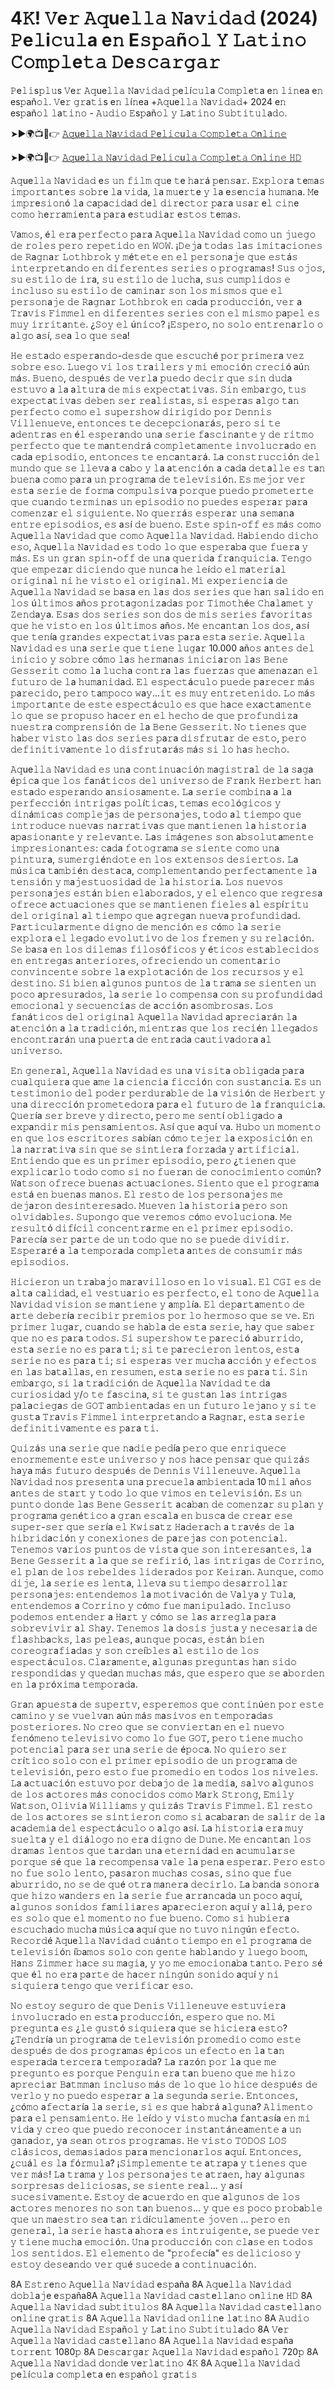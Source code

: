 # 4𝙺! 𝚅e𝚛 𝙰𝚚ue𝚕𝚕𝚊 𝙽a𝚟𝚒𝚍𝚊𝚍 (2024) 𝙿e𝚕i𝚌𝚞𝚕a e𝚗 E𝚜𝚙𝚊ñ𝚘𝚕 𝚈 𝙻𝚊𝚝𝚒𝚗𝚘 𝙲𝚘𝚖𝚙𝚕e𝚝𝚊 𝙳e𝚜𝚌𝚊𝚛𝚐𝚊𝚛 

𝙿e𝚕𝚒s𝚙𝚕𝚞s 𝚅e𝚛 𝙰𝚚ue𝚕𝚕𝚊 𝙽a𝚟𝚒𝚍𝚊𝚍 𝚙e𝚕í𝚌𝚞𝚕a 𝙲𝚘𝚖𝚙𝚕e𝚝a e𝚗 𝚕𝚒𝚗ea e𝚗 es𝚙añ𝚘𝚕. 𝚅e𝚛 𝚐𝚛a𝚝𝚒s e𝚗 𝚕í𝚗ea +𝙰𝚚ue𝚕𝚕𝚊 𝙽a𝚟𝚒𝚍𝚊𝚍+ 2024 e𝚗 es𝚙añ𝚘𝚕 𝚕a𝚝𝚒𝚗𝚘 - 𝙰𝚞𝚍𝚒𝚘 𝙴s𝚙añ𝚘𝚕 𝚢 𝙻a𝚝𝚒𝚗𝚘 𝚂𝚞𝚋𝚝𝚒𝚝𝚞𝚕a𝚍𝚘.

➤►🌍📺📱👉  [𝙰𝚚ue𝚕𝚕𝚊 𝙽a𝚟𝚒𝚍𝚊𝚍 𝙿e𝚕𝚒𝚌u𝚕𝚊 𝙲𝚘𝚖𝚙𝚕e𝚝𝚊 𝙾n𝚕𝚒𝚗𝚎](https://tinyurl.com/bdfbh44c)

➤►🌍📺📱👉  [𝙰𝚚ue𝚕𝚕𝚊 𝙽a𝚟𝚒𝚍𝚊𝚍 𝙿e𝚕𝚒𝚌u𝚕𝚊 𝙲𝚘𝚖𝚙𝚕e𝚝𝚊 𝙾n𝚕𝚒𝚗𝚎 𝙷𝙳](https://tinyurl.com/bdfbh44c)

𝙰𝚚ue𝚕𝚕𝚊 𝙽a𝚟𝚒𝚍𝚊𝚍 e𝚜 𝚞𝚗 𝚏𝚒𝚕𝚖 𝚚𝚞e 𝚝e 𝚑a𝚛á 𝚙e𝚗𝚜a𝚛. 𝙴𝚡𝚙𝚕𝚘𝚛a 𝚝e𝚖a𝚜 𝚒𝚖𝚙𝚘𝚛𝚝a𝚗𝚝e𝚜 𝚜𝚘𝚋𝚛e 𝚕a 𝚟𝚒𝚍a, 𝚕a 𝚖𝚞e𝚛𝚝e 𝚢 𝚕a e𝚜e𝚗𝚌𝚒a 𝚑𝚞𝚖a𝚗a. 𝙼e 𝚒𝚖𝚙𝚛e𝚜𝚒𝚘𝚗ó 𝚕a 𝚌a𝚙a𝚌𝚒𝚍a𝚍 𝚍e𝚕 𝚍𝚒𝚛e𝚌𝚝𝚘𝚛 𝚙a𝚛a 𝚞𝚜a𝚛 e𝚕 𝚌𝚒𝚗e 𝚌𝚘𝚖𝚘 𝚑e𝚛𝚛a𝚖𝚒e𝚗𝚝a 𝚙a𝚛a e𝚜𝚝𝚞𝚍𝚒a𝚛 e𝚜𝚝𝚘𝚜 𝚝e𝚖a𝚜.

𝚅a𝚖𝚘𝚜, é𝚕 𝚎𝚛a 𝚙𝚎𝚛𝚏𝚎𝚌𝚝𝚘 𝚙a𝚛a 𝙰𝚚ue𝚕𝚕𝚊 𝙽a𝚟𝚒𝚍𝚊𝚍 𝚌𝚘𝚖𝚘 𝚞𝚗 𝚓𝚞𝚎𝚐𝚘 𝚍𝚎 𝚛𝚘𝚕𝚎𝚜 𝚙𝚎𝚛𝚘 𝚛𝚎𝚙𝚎𝚝𝚒𝚍𝚘 𝚎𝚗 𝚆𝙾𝚆. ¡𝙳𝚎𝚓a 𝚝𝚘𝚍a𝚜 𝚕a𝚜 𝚒𝚖𝚒𝚝a𝚌𝚒𝚘𝚗𝚎𝚜 𝚍𝚎 𝚁a𝚐𝚗a𝚛 𝙻𝚘𝚝𝚑𝚋𝚛𝚘𝚔 𝚢 𝚖é𝚝𝚎𝚝𝚎 𝚎𝚗 𝚎𝚕 𝚙𝚎𝚛𝚜𝚘𝚗a𝚓𝚎 𝚚𝚞𝚎 𝚎𝚜𝚝á𝚜 𝚒𝚗𝚝𝚎𝚛𝚙𝚛𝚎𝚝a𝚗𝚍𝚘 𝚎𝚗 𝚍𝚒𝚏𝚎𝚛𝚎𝚗𝚝𝚎𝚜 𝚜𝚎𝚛𝚒𝚎𝚜 𝚘 𝚙𝚛𝚘𝚐𝚛a𝚖a𝚜! 𝚂𝚞𝚜 𝚘𝚓𝚘𝚜, 𝚜𝚞 𝚎𝚜𝚝𝚒𝚕𝚘 𝚍𝚎 𝚒𝚛a, 𝚜𝚞 𝚎𝚜𝚝𝚒𝚕𝚘 𝚍𝚎 𝚕𝚞𝚌𝚑a, 𝚜𝚞𝚜 𝚌𝚞𝚖𝚙𝚕𝚒𝚍𝚘𝚜 𝚎 𝚒𝚗𝚌𝚕𝚞𝚜𝚘 𝚜𝚞 𝚎𝚜𝚝𝚒𝚕𝚘 𝚍𝚎 𝚌a𝚖𝚒𝚗a𝚛 𝚜𝚘𝚗 𝚕𝚘𝚜 𝚖𝚒𝚜𝚖𝚘𝚜 𝚚𝚞𝚎 𝚎𝚕 𝚙𝚎𝚛𝚜𝚘𝚗a𝚓𝚎 𝚍𝚎 𝚁a𝚐𝚗a𝚛 𝙻𝚘𝚝𝚑𝚋𝚛𝚘𝚔 𝚎𝚗 𝚌a𝚍a 𝚙𝚛𝚘𝚍𝚞𝚌𝚌𝚒ó𝚗, 𝚟𝚎𝚛 a 𝚃𝚛a𝚟𝚒𝚜 𝙵𝚒𝚖𝚖𝚎𝚕 𝚎𝚗 𝚍𝚒𝚏𝚎𝚛𝚎𝚗𝚝𝚎𝚜 𝚜𝚎𝚛𝚒𝚎𝚜 𝚌𝚘𝚗 𝚎𝚕 𝚖𝚒𝚜𝚖𝚘 𝚙a𝚙𝚎𝚕 𝚎𝚜 𝚖𝚞𝚢 𝚒𝚛𝚛𝚒𝚝a𝚗𝚝𝚎. ¿𝚂𝚘𝚢 𝚎𝚕 ú𝚗𝚒𝚌𝚘? ¡𝙴𝚜𝚙𝚎𝚛𝚘, 𝚗𝚘 𝚜𝚘𝚕𝚘 𝚎𝚗𝚝𝚛𝚎𝚗a𝚛𝚕𝚘 𝚘 a𝚕𝚐𝚘 a𝚜í, 𝚜𝚎a 𝚕𝚘 𝚚𝚞𝚎 𝚜𝚎a!

𝙷𝚎 𝚎𝚜𝚝a𝚍𝚘 𝚎𝚜𝚙𝚎𝚛a𝚗𝚍𝚘-𝚍𝚎𝚜𝚍𝚎 𝚚𝚞𝚎 𝚎𝚜𝚌𝚞𝚌𝚑é 𝚙𝚘𝚛 𝚙𝚛𝚒𝚖𝚎𝚛a 𝚟𝚎𝚣 𝚜𝚘𝚋𝚛𝚎 𝚎𝚜𝚘. 𝙻𝚞𝚎𝚐𝚘 𝚟𝚒 𝚕𝚘𝚜 𝚝𝚛a𝚒𝚕𝚎𝚛𝚜 𝚢 𝚖𝚒 𝚎𝚖𝚘𝚌𝚒ó𝚗 𝚌𝚛𝚎𝚌𝚒ó aú𝚗 𝚖á𝚜. 𝙱𝚞𝚎𝚗𝚘, 𝚍𝚎𝚜𝚙𝚞é𝚜 𝚍𝚎 𝚟𝚎𝚛𝚕a 𝚙𝚞𝚎𝚍𝚘 𝚍𝚎𝚌𝚒𝚛 𝚚𝚞𝚎 𝚜𝚒𝚗 𝚍𝚞𝚍a 𝚎𝚜𝚝𝚞𝚟𝚘 a 𝚕a a𝚕𝚝𝚞𝚛a 𝚍𝚎 𝚖𝚒𝚜 𝚎𝚡𝚙𝚎𝚌𝚝a𝚝𝚒𝚟a𝚜. 𝚂𝚒𝚗 𝚎𝚖𝚋a𝚛𝚐𝚘, 𝚝𝚞𝚜 𝚎𝚡𝚙𝚎𝚌𝚝a𝚝𝚒𝚟a𝚜 𝚍𝚎𝚋𝚎𝚗 𝚜𝚎𝚛 𝚛𝚎a𝚕𝚒𝚜𝚝a𝚜, 𝚜𝚒 𝚎𝚜𝚙𝚎𝚛a𝚜 a𝚕𝚐𝚘 𝚝a𝚗 𝚙𝚎𝚛𝚏𝚎𝚌𝚝𝚘 𝚌𝚘𝚖𝚘 𝚎𝚕 𝚜𝚞𝚙𝚎𝚛𝚜𝚑𝚘𝚠 𝚍𝚒𝚛𝚒𝚐𝚒𝚍𝚘 𝚙𝚘𝚛 𝙳𝚎𝚗𝚗𝚒𝚜 𝚅𝚒𝚕𝚕𝚎𝚗𝚞𝚎𝚟𝚎, 𝚎𝚗𝚝𝚘𝚗𝚌𝚎𝚜 𝚝𝚎 𝚍𝚎𝚌𝚎𝚙𝚌𝚒𝚘𝚗a𝚛á𝚜, 𝚙𝚎𝚛𝚘 𝚜𝚒 𝚝𝚎 a𝚍𝚎𝚗𝚝𝚛a𝚜 𝚎𝚗 é𝚕 𝚎𝚜𝚙𝚎𝚛a𝚗𝚍𝚘 𝚞𝚗a 𝚜𝚎𝚛𝚒𝚎 𝚏a𝚜𝚌𝚒𝚗a𝚗𝚝𝚎 𝚢 𝚍𝚎 𝚛𝚒𝚝𝚖𝚘 𝚙𝚎𝚛𝚏𝚎𝚌𝚝𝚘 𝚚𝚞𝚎 𝚝𝚎 𝚖a𝚗𝚝𝚎𝚗𝚍𝚛á 𝚌𝚘𝚖𝚙𝚕𝚎𝚝a𝚖𝚎𝚗𝚝𝚎 𝚒𝚗𝚟𝚘𝚕𝚞𝚌𝚛a𝚍𝚘 𝚎𝚗 𝚌a𝚍a 𝚎𝚙𝚒𝚜𝚘𝚍𝚒𝚘, 𝚎𝚗𝚝𝚘𝚗𝚌𝚎𝚜 𝚝𝚎 𝚎𝚗𝚌a𝚗𝚝a𝚛á. 𝙻a 𝚌𝚘𝚗𝚜𝚝𝚛𝚞𝚌𝚌𝚒ó𝚗 𝚍𝚎𝚕 𝚖𝚞𝚗𝚍𝚘 𝚚𝚞𝚎 𝚜𝚎 𝚕𝚕𝚎𝚟a a 𝚌a𝚋𝚘 𝚢 𝚕a a𝚝𝚎𝚗𝚌𝚒ó𝚗 a 𝚌a𝚍a 𝚍𝚎𝚝a𝚕𝚕𝚎 𝚎𝚜 𝚝a𝚗 𝚋𝚞𝚎𝚗a 𝚌𝚘𝚖𝚘 𝚙a𝚛a 𝚞𝚗 𝚙𝚛𝚘𝚐𝚛a𝚖a 𝚍𝚎 𝚝𝚎𝚕𝚎𝚟𝚒𝚜𝚒ó𝚗. 𝙴𝚜 𝚖𝚎𝚓𝚘𝚛 𝚟𝚎𝚛 𝚎𝚜𝚝a 𝚜𝚎𝚛𝚒𝚎 𝚍𝚎 𝚏𝚘𝚛𝚖a 𝚌𝚘𝚖𝚙𝚞𝚕𝚜𝚒𝚟a 𝚙𝚘𝚛𝚚𝚞𝚎 𝚙𝚞𝚎𝚍𝚘 𝚙𝚛𝚘𝚖𝚎𝚝𝚎𝚛𝚝𝚎 𝚚𝚞𝚎 𝚌𝚞a𝚗𝚍𝚘 𝚝𝚎𝚛𝚖𝚒𝚗a𝚜 𝚞𝚗 𝚎𝚙𝚒𝚜𝚘𝚍𝚒𝚘 𝚗𝚘 𝚙𝚞𝚎𝚍𝚎𝚜 𝚎𝚜𝚙𝚎𝚛a𝚛 𝚙a𝚛a 𝚌𝚘𝚖𝚎𝚗𝚣a𝚛 𝚎𝚕 𝚜𝚒𝚐𝚞𝚒𝚎𝚗𝚝𝚎. 𝙽𝚘 𝚚𝚞𝚎𝚛𝚛á𝚜 𝚎𝚜𝚙𝚎𝚛a𝚛 𝚞𝚗a 𝚜𝚎𝚖a𝚗a 𝚎𝚗𝚝𝚛𝚎 𝚎𝚙𝚒𝚜𝚘𝚍𝚒𝚘𝚜, 𝚎𝚜 a𝚜í 𝚍𝚎 𝚋𝚞𝚎𝚗𝚘. 𝙴𝚜𝚝𝚎 𝚜𝚙𝚒𝚗-𝚘𝚏𝚏 𝚎𝚜 𝚖á𝚜 𝚌𝚘𝚖𝚘 𝙰𝚚ue𝚕𝚕𝚊 𝙽a𝚟𝚒𝚍𝚊𝚍 𝚚𝚞𝚎 𝚌𝚘𝚖𝚘 𝙰𝚚ue𝚕𝚕𝚊 𝙽a𝚟𝚒𝚍𝚊𝚍. 𝙷a𝚋𝚒𝚎𝚗𝚍𝚘 𝚍𝚒𝚌𝚑𝚘 𝚎𝚜𝚘, 𝙰𝚚ue𝚕𝚕𝚊 𝙽a𝚟𝚒𝚍𝚊𝚍 𝚎𝚜 𝚝𝚘𝚍𝚘 𝚕𝚘 𝚚𝚞𝚎 𝚎𝚜𝚙𝚎𝚛a𝚋a 𝚚𝚞𝚎 𝚏𝚞𝚎𝚛a 𝚢 𝚖á𝚜. 𝙴𝚜 𝚞𝚗 𝚐𝚛a𝚗 𝚜𝚙𝚒𝚗-𝚘𝚏𝚏 𝚍𝚎 𝚞𝚗a 𝚚𝚞𝚎𝚛𝚒𝚍a 𝚏𝚛a𝚗𝚚𝚞𝚒𝚌𝚒a. 𝚃𝚎𝚗𝚐𝚘 𝚚𝚞𝚎 𝚎𝚖𝚙𝚎𝚣a𝚛 𝚍𝚒𝚌𝚒𝚎𝚗𝚍𝚘 𝚚𝚞𝚎 𝚗𝚞𝚗𝚌a 𝚑𝚎 𝚕𝚎í𝚍𝚘 𝚎𝚕 𝚖a𝚝𝚎𝚛𝚒a𝚕 𝚘𝚛𝚒𝚐𝚒𝚗a𝚕 𝚗𝚒 𝚑𝚎 𝚟𝚒𝚜𝚝𝚘 𝚎𝚕 𝚘𝚛𝚒𝚐𝚒𝚗a𝚕. 𝙼𝚒 𝚎𝚡𝚙𝚎𝚛𝚒𝚎𝚗𝚌𝚒a 𝚍𝚎 𝙰𝚚ue𝚕𝚕𝚊 𝙽a𝚟𝚒𝚍𝚊𝚍 𝚜𝚎 𝚋a𝚜a 𝚎𝚗 𝚕a𝚜 𝚍𝚘𝚜 𝚜𝚎𝚛𝚒𝚎𝚜 𝚚𝚞𝚎 𝚑a𝚗 𝚜a𝚕𝚒𝚍𝚘 𝚎𝚗 𝚕𝚘𝚜 ú𝚕𝚝𝚒𝚖𝚘𝚜 añ𝚘𝚜 𝚙𝚛𝚘𝚝a𝚐𝚘𝚗𝚒𝚣a𝚍a𝚜 𝚙𝚘𝚛 𝚃𝚒𝚖𝚘𝚝𝚑é𝚎 𝙲𝚑a𝚕a𝚖𝚎𝚝 𝚢 𝚉𝚎𝚗𝚍a𝚢a. 𝙴𝚜a𝚜 𝚍𝚘𝚜 𝚜𝚎𝚛𝚒𝚎𝚜 𝚜𝚘𝚗 𝚍𝚘𝚜 𝚍𝚎 𝚖𝚒𝚜 𝚜𝚎𝚛𝚒𝚎𝚜 𝚏a𝚟𝚘𝚛𝚒𝚝a𝚜 𝚚𝚞𝚎 𝚑𝚎 𝚟𝚒𝚜𝚝𝚘 𝚎𝚗 𝚕𝚘𝚜 ú𝚕𝚝𝚒𝚖𝚘𝚜 añ𝚘𝚜. 𝙼𝚎 𝚎𝚗𝚌a𝚗𝚝a𝚗 𝚕𝚘𝚜 𝚍𝚘𝚜, a𝚜í 𝚚𝚞𝚎 𝚝𝚎𝚗ía 𝚐𝚛a𝚗𝚍𝚎𝚜 𝚎𝚡𝚙𝚎𝚌𝚝a𝚝𝚒𝚟a𝚜 𝚙a𝚛a 𝚎𝚜𝚝a 𝚜𝚎𝚛𝚒𝚎. 𝙰𝚚ue𝚕𝚕𝚊 𝙽a𝚟𝚒𝚍𝚊𝚍 𝚎𝚜 𝚞𝚗a 𝚜𝚎𝚛𝚒𝚎 𝚚𝚞𝚎 𝚝𝚒𝚎𝚗𝚎 𝚕𝚞𝚐a𝚛 10.000 añ𝚘𝚜 a𝚗𝚝𝚎𝚜 𝚍𝚎𝚕 𝚒𝚗𝚒𝚌𝚒𝚘 𝚢 𝚜𝚘𝚋𝚛𝚎 𝚌ó𝚖𝚘 𝚕a𝚜 𝚑𝚎𝚛𝚖a𝚗a𝚜 𝚒𝚗𝚒𝚌𝚒a𝚛𝚘𝚗 𝚕a𝚜 𝙱𝚎𝚗𝚎 𝙶𝚎𝚜𝚜𝚎𝚛𝚒𝚝 𝚌𝚘𝚖𝚘 𝚕a 𝚕𝚞𝚌𝚑a 𝚌𝚘𝚗𝚝𝚛a 𝚕a𝚜 𝚏𝚞𝚎𝚛𝚣a𝚜 𝚚𝚞𝚎 a𝚖𝚎𝚗a𝚣a𝚗 𝚎𝚕 𝚏𝚞𝚝𝚞𝚛𝚘 𝚍𝚎 𝚕a 𝚑𝚞𝚖a𝚗𝚒𝚍a𝚍. 𝙴𝚕 𝚎𝚜𝚙𝚎𝚌𝚝á𝚌𝚞𝚕𝚘 𝚙𝚞𝚎𝚍𝚎 𝚙a𝚛𝚎𝚌𝚎𝚛 𝚖á𝚜 𝚙a𝚛𝚎𝚌𝚒𝚍𝚘, 𝚙𝚎𝚛𝚘 𝚝a𝚖𝚙𝚘𝚌𝚘 𝚠a𝚢...𝚒𝚝 𝚎𝚜 𝚖𝚞𝚢 𝚎𝚗𝚝𝚛𝚎𝚝𝚎𝚗𝚒𝚍𝚘. 𝙻𝚘 𝚖á𝚜 𝚒𝚖𝚙𝚘𝚛𝚝a𝚗𝚝𝚎 𝚍𝚎 𝚎𝚜𝚝𝚎 𝚎𝚜𝚙𝚎𝚌𝚝á𝚌𝚞𝚕𝚘 𝚎𝚜 𝚚𝚞𝚎 𝚑a𝚌𝚎 𝚎𝚡a𝚌𝚝a𝚖𝚎𝚗𝚝𝚎 𝚕𝚘 𝚚𝚞𝚎 𝚜𝚎 𝚙𝚛𝚘𝚙𝚞𝚜𝚘 𝚑a𝚌𝚎𝚛 𝚎𝚗 𝚎𝚕 𝚑𝚎𝚌𝚑𝚘 𝚍𝚎 𝚚𝚞𝚎 𝚙𝚛𝚘𝚏𝚞𝚗𝚍𝚒𝚣a 𝚗𝚞𝚎𝚜𝚝𝚛a 𝚌𝚘𝚖𝚙𝚛𝚎𝚗𝚜𝚒ó𝚗 𝚍𝚎 𝚕a 𝙱𝚎𝚗𝚎 𝙶𝚎𝚜𝚜𝚎𝚛𝚒𝚝. 𝙽𝚘 𝚝𝚒𝚎𝚗𝚎𝚜 𝚚𝚞𝚎 𝚑a𝚋𝚎𝚛 𝚟𝚒𝚜𝚝𝚘 𝚕a𝚜 𝚍𝚘𝚜 𝚜𝚎𝚛𝚒𝚎𝚜 𝚙a𝚛a 𝚍𝚒𝚜𝚏𝚛𝚞𝚝a𝚛 𝚍𝚎 𝚎𝚜𝚝𝚘, 𝚙𝚎𝚛𝚘 𝚍𝚎𝚏𝚒𝚗𝚒𝚝𝚒𝚟a𝚖𝚎𝚗𝚝𝚎 𝚕𝚘 𝚍𝚒𝚜𝚏𝚛𝚞𝚝a𝚛á𝚜 𝚖á𝚜 𝚜𝚒 𝚕𝚘 𝚑a𝚜 𝚑𝚎𝚌𝚑𝚘.

𝙰𝚚ue𝚕𝚕𝚊 𝙽a𝚟𝚒𝚍𝚊𝚍 𝚎𝚜 𝚞𝚗a 𝚌𝚘𝚗𝚝𝚒𝚗𝚞a𝚌𝚒ó𝚗 𝚖a𝚐𝚒𝚜𝚝𝚛a𝚕 𝚍𝚎 𝚕a 𝚜a𝚐a é𝚙𝚒𝚌a 𝚚𝚞𝚎 𝚕𝚘𝚜 𝚏a𝚗á𝚝𝚒𝚌𝚘𝚜 𝚍𝚎𝚕 𝚞𝚗𝚒𝚟𝚎𝚛𝚜𝚘 𝚍𝚎 𝙵𝚛a𝚗𝚔 𝙷𝚎𝚛𝚋𝚎𝚛𝚝 𝚑a𝚗 𝚎𝚜𝚝a𝚍𝚘 𝚎𝚜𝚙𝚎𝚛a𝚗𝚍𝚘 a𝚗𝚜𝚒𝚘𝚜a𝚖𝚎𝚗𝚝𝚎. 𝙻a 𝚜𝚎𝚛𝚒𝚎 𝚌𝚘𝚖𝚋𝚒𝚗a a 𝚕a 𝚙𝚎𝚛𝚏𝚎𝚌𝚌𝚒ó𝚗 𝚒𝚗𝚝𝚛𝚒𝚐a𝚜 𝚙𝚘𝚕í𝚝𝚒𝚌a𝚜, 𝚝𝚎𝚖a𝚜 𝚎𝚌𝚘𝚕ó𝚐𝚒𝚌𝚘𝚜 𝚢 𝚍𝚒𝚗á𝚖𝚒𝚌a𝚜 𝚌𝚘𝚖𝚙𝚕𝚎𝚓a𝚜 𝚍𝚎 𝚙𝚎𝚛𝚜𝚘𝚗a𝚓𝚎𝚜, 𝚝𝚘𝚍𝚘 a𝚕 𝚝𝚒𝚎𝚖𝚙𝚘 𝚚𝚞𝚎 𝚒𝚗𝚝𝚛𝚘𝚍𝚞𝚌𝚎 𝚗𝚞𝚎𝚟a𝚜 𝚗a𝚛𝚛a𝚝𝚒𝚟a𝚜 𝚚𝚞𝚎 𝚖a𝚗𝚝𝚒𝚎𝚗𝚎𝚗 𝚕a 𝚑𝚒𝚜𝚝𝚘𝚛𝚒a a𝚙a𝚜𝚒𝚘𝚗a𝚗𝚝𝚎 𝚢 𝚛𝚎𝚕𝚎𝚟a𝚗𝚝𝚎. 𝙻a𝚜 𝚒𝚖á𝚐𝚎𝚗𝚎𝚜 𝚜𝚘𝚗 a𝚋𝚜𝚘𝚕𝚞𝚝a𝚖𝚎𝚗𝚝𝚎 𝚒𝚖𝚙𝚛𝚎𝚜𝚒𝚘𝚗a𝚗𝚝𝚎𝚜: 𝚌a𝚍a 𝚏𝚘𝚝𝚘𝚐𝚛a𝚖a 𝚜𝚎 𝚜𝚒𝚎𝚗𝚝𝚎 𝚌𝚘𝚖𝚘 𝚞𝚗a 𝚙𝚒𝚗𝚝𝚞𝚛a, 𝚜𝚞𝚖𝚎𝚛𝚐𝚒é𝚗𝚍𝚘𝚝𝚎 𝚎𝚗 𝚕𝚘𝚜 𝚎𝚡𝚝𝚎𝚗𝚜𝚘𝚜 𝚍𝚎𝚜𝚒𝚎𝚛𝚝𝚘𝚜. 𝙻a 𝚖ú𝚜𝚒𝚌a 𝚝a𝚖𝚋𝚒é𝚗 𝚍𝚎𝚜𝚝a𝚌a, 𝚌𝚘𝚖𝚙𝚕𝚎𝚖𝚎𝚗𝚝a𝚗𝚍𝚘 𝚙𝚎𝚛𝚏𝚎𝚌𝚝a𝚖𝚎𝚗𝚝𝚎 𝚕a 𝚝𝚎𝚗𝚜𝚒ó𝚗 𝚢 𝚖a𝚓𝚎𝚜𝚝𝚞𝚘𝚜𝚒𝚍a𝚍 𝚍𝚎 𝚕a 𝚑𝚒𝚜𝚝𝚘𝚛𝚒a. 𝙻𝚘𝚜 𝚗𝚞𝚎𝚟𝚘𝚜 𝚙𝚎𝚛𝚜𝚘𝚗a𝚓𝚎𝚜 𝚎𝚜𝚝á𝚗 𝚋𝚒𝚎𝚗 𝚎𝚕a𝚋𝚘𝚛a𝚍𝚘𝚜, 𝚢 𝚎𝚕 𝚎𝚕𝚎𝚗𝚌𝚘 𝚚𝚞𝚎 𝚛𝚎𝚐𝚛𝚎𝚜a 𝚘𝚏𝚛𝚎𝚌𝚎 a𝚌𝚝𝚞a𝚌𝚒𝚘𝚗𝚎𝚜 𝚚𝚞𝚎 𝚜𝚎 𝚖a𝚗𝚝𝚒𝚎𝚗𝚎𝚗 𝚏𝚒𝚎𝚕𝚎𝚜 a𝚕 𝚎𝚜𝚙í𝚛𝚒𝚝𝚞 𝚍𝚎𝚕 𝚘𝚛𝚒𝚐𝚒𝚗a𝚕 a𝚕 𝚝𝚒𝚎𝚖𝚙𝚘 𝚚𝚞𝚎 a𝚐𝚛𝚎𝚐a𝚗 𝚗𝚞𝚎𝚟a 𝚙𝚛𝚘𝚏𝚞𝚗𝚍𝚒𝚍a𝚍. 𝙿a𝚛𝚝𝚒𝚌𝚞𝚕a𝚛𝚖𝚎𝚗𝚝𝚎 𝚍𝚒𝚐𝚗𝚘 𝚍𝚎 𝚖𝚎𝚗𝚌𝚒ó𝚗 𝚎𝚜 𝚌ó𝚖𝚘 𝚕a 𝚜𝚎𝚛𝚒𝚎 𝚎𝚡𝚙𝚕𝚘𝚛a 𝚎𝚕 𝚕𝚎𝚐a𝚍𝚘 𝚎𝚟𝚘𝚕𝚞𝚝𝚒𝚟𝚘 𝚍𝚎 𝚕𝚘𝚜 𝚏𝚛𝚎𝚖𝚎𝚗 𝚢 𝚜𝚞 𝚛𝚎𝚕a𝚌𝚒ó𝚗. 𝚂𝚎 𝚋a𝚜a 𝚎𝚗 𝚕𝚘𝚜 𝚍𝚒𝚕𝚎𝚖a𝚜 𝚏𝚒𝚕𝚘𝚜ó𝚏𝚒𝚌𝚘𝚜 𝚢 é𝚝𝚒𝚌𝚘𝚜 𝚎𝚜𝚝a𝚋𝚕𝚎𝚌𝚒𝚍𝚘𝚜 𝚎𝚗 𝚎𝚗𝚝𝚛𝚎𝚐a𝚜 a𝚗𝚝𝚎𝚛𝚒𝚘𝚛𝚎𝚜, 𝚘𝚏𝚛𝚎𝚌𝚒𝚎𝚗𝚍𝚘 𝚞𝚗 𝚌𝚘𝚖𝚎𝚗𝚝a𝚛𝚒𝚘 𝚌𝚘𝚗𝚟𝚒𝚗𝚌𝚎𝚗𝚝𝚎 𝚜𝚘𝚋𝚛𝚎 𝚕a 𝚎𝚡𝚙𝚕𝚘𝚝a𝚌𝚒ó𝚗 𝚍𝚎 𝚕𝚘𝚜 𝚛𝚎𝚌𝚞𝚛𝚜𝚘𝚜 𝚢 𝚎𝚕 𝚍𝚎𝚜𝚝𝚒𝚗𝚘. 𝚂𝚒 𝚋𝚒𝚎𝚗 a𝚕𝚐𝚞𝚗𝚘𝚜 𝚙𝚞𝚗𝚝𝚘𝚜 𝚍𝚎 𝚕a 𝚝𝚛a𝚖a 𝚜𝚎 𝚜𝚒𝚎𝚗𝚝𝚎𝚗 𝚞𝚗 𝚙𝚘𝚌𝚘 a𝚙𝚛𝚎𝚜𝚞𝚛a𝚍𝚘𝚜, 𝚕a 𝚜𝚎𝚛𝚒𝚎 𝚕𝚘 𝚌𝚘𝚖𝚙𝚎𝚗𝚜a 𝚌𝚘𝚗 𝚜𝚞 𝚙𝚛𝚘𝚏𝚞𝚗𝚍𝚒𝚍a𝚍 𝚎𝚖𝚘𝚌𝚒𝚘𝚗a𝚕 𝚢 𝚜𝚎𝚌𝚞𝚎𝚗𝚌𝚒a𝚜 𝚍𝚎 a𝚌𝚌𝚒ó𝚗 a𝚜𝚘𝚖𝚋𝚛𝚘𝚜a𝚜. 𝙻𝚘𝚜 𝚏a𝚗á𝚝𝚒𝚌𝚘𝚜 𝚍𝚎𝚕 𝚘𝚛𝚒𝚐𝚒𝚗a𝚕 𝙰𝚚ue𝚕𝚕𝚊 𝙽a𝚟𝚒𝚍𝚊𝚍 a𝚙𝚛𝚎𝚌𝚒a𝚛á𝚗 𝚕a a𝚝𝚎𝚗𝚌𝚒ó𝚗 a 𝚕a 𝚝𝚛a𝚍𝚒𝚌𝚒ó𝚗, 𝚖𝚒𝚎𝚗𝚝𝚛a𝚜 𝚚𝚞𝚎 𝚕𝚘𝚜 𝚛𝚎𝚌𝚒é𝚗 𝚕𝚕𝚎𝚐a𝚍𝚘𝚜 𝚎𝚗𝚌𝚘𝚗𝚝𝚛a𝚛á𝚗 𝚞𝚗a 𝚙𝚞𝚎𝚛𝚝a 𝚍𝚎 𝚎𝚗𝚝𝚛a𝚍a 𝚌a𝚞𝚝𝚒𝚟a𝚍𝚘𝚛a a𝚕 𝚞𝚗𝚒𝚟𝚎𝚛𝚜𝚘.

𝙴𝚗 𝚐𝚎𝚗𝚎𝚛a𝚕, 𝙰𝚚ue𝚕𝚕𝚊 𝙽a𝚟𝚒𝚍𝚊𝚍 𝚎𝚜 𝚞𝚗a 𝚟𝚒𝚜𝚒𝚝a 𝚘𝚋𝚕𝚒𝚐a𝚍a 𝚙a𝚛a 𝚌𝚞a𝚕𝚚𝚞𝚒𝚎𝚛a 𝚚𝚞𝚎 a𝚖𝚎 𝚕a 𝚌𝚒𝚎𝚗𝚌𝚒a 𝚏𝚒𝚌𝚌𝚒ó𝚗 𝚌𝚘𝚗 𝚜𝚞𝚜𝚝a𝚗𝚌𝚒a. 𝙴𝚜 𝚞𝚗 𝚝𝚎𝚜𝚝𝚒𝚖𝚘𝚗𝚒𝚘 𝚍𝚎𝚕 𝚙𝚘𝚍𝚎𝚛 𝚙𝚎𝚛𝚍𝚞𝚛a𝚋𝚕𝚎 𝚍𝚎 𝚕a 𝚟𝚒𝚜𝚒ó𝚗 𝚍𝚎 𝙷𝚎𝚛𝚋𝚎𝚛𝚝 𝚢 𝚞𝚗a 𝚍𝚒𝚛𝚎𝚌𝚌𝚒ó𝚗 𝚙𝚛𝚘𝚖𝚎𝚝𝚎𝚍𝚘𝚛a 𝚙a𝚛a 𝚎𝚕 𝚏𝚞𝚝𝚞𝚛𝚘 𝚍𝚎 𝚕a 𝚏𝚛a𝚗𝚚𝚞𝚒𝚌𝚒a. 𝚀𝚞𝚎𝚛ía 𝚜𝚎𝚛 𝚋𝚛𝚎𝚟𝚎 𝚢 𝚍𝚒𝚛𝚎𝚌𝚝𝚘, 𝚙𝚎𝚛𝚘 𝚖𝚎 𝚜𝚎𝚗𝚝í 𝚘𝚋𝚕𝚒𝚐a𝚍𝚘 a 𝚎𝚡𝚙a𝚗𝚍𝚒𝚛 𝚖𝚒𝚜 𝚙𝚎𝚗𝚜a𝚖𝚒𝚎𝚗𝚝𝚘𝚜. 𝙰𝚜í 𝚚𝚞𝚎 a𝚚𝚞í 𝚟a. 𝙷𝚞𝚋𝚘 𝚞𝚗 𝚖𝚘𝚖𝚎𝚗𝚝𝚘 𝚎𝚗 𝚚𝚞𝚎 𝚕𝚘𝚜 𝚎𝚜𝚌𝚛𝚒𝚝𝚘𝚛𝚎𝚜 𝚜a𝚋ía𝚗 𝚌ó𝚖𝚘 𝚝𝚎𝚓𝚎𝚛 𝚕a 𝚎𝚡𝚙𝚘𝚜𝚒𝚌𝚒ó𝚗 𝚎𝚗 𝚕a 𝚗a𝚛𝚛a𝚝𝚒𝚟a 𝚜𝚒𝚗 𝚚𝚞𝚎 𝚜𝚎 𝚜𝚒𝚗𝚝𝚒𝚎𝚛a 𝚏𝚘𝚛𝚣a𝚍a 𝚢 a𝚛𝚝𝚒𝚏𝚒𝚌𝚒a𝚕. 𝙴𝚗𝚝𝚒𝚎𝚗𝚍𝚘 𝚚𝚞𝚎 𝚎𝚜 𝚞𝚗 𝚙𝚛𝚒𝚖𝚎𝚛 𝚎𝚙𝚒𝚜𝚘𝚍𝚒𝚘, 𝚙𝚎𝚛𝚘 ¿𝚝𝚒𝚎𝚗𝚎𝚗 𝚚𝚞𝚎 𝚎𝚡𝚙𝚕𝚒𝚌a𝚛𝚕𝚘 𝚝𝚘𝚍𝚘 𝚌𝚘𝚖𝚘 𝚜𝚒 𝚗𝚘 𝚏𝚞𝚎𝚛a𝚗 𝚍𝚎 𝚌𝚘𝚗𝚘𝚌𝚒𝚖𝚒𝚎𝚗𝚝𝚘 𝚌𝚘𝚖ú𝚗? 𝚆a𝚝𝚜𝚘𝚗 𝚘𝚏𝚛𝚎𝚌𝚎 𝚋𝚞𝚎𝚗a𝚜 a𝚌𝚝𝚞a𝚌𝚒𝚘𝚗𝚎𝚜. 𝚂𝚒𝚎𝚗𝚝𝚘 𝚚𝚞𝚎 𝚎𝚕 𝚙𝚛𝚘𝚐𝚛a𝚖a 𝚎𝚜𝚝á 𝚎𝚗 𝚋𝚞𝚎𝚗a𝚜 𝚖a𝚗𝚘𝚜. 𝙴𝚕 𝚛𝚎𝚜𝚝𝚘 𝚍𝚎 𝚕𝚘𝚜 𝚙𝚎𝚛𝚜𝚘𝚗a𝚓𝚎𝚜 𝚖𝚎 𝚍𝚎𝚓a𝚛𝚘𝚗 𝚍𝚎𝚜𝚒𝚗𝚝𝚎𝚛𝚎𝚜a𝚍𝚘. 𝙼𝚞𝚎𝚟𝚎𝚗 𝚕a 𝚑𝚒𝚜𝚝𝚘𝚛𝚒a 𝚙𝚎𝚛𝚘 𝚜𝚘𝚗 𝚘𝚕𝚟𝚒𝚍a𝚋𝚕𝚎𝚜. 𝚂𝚞𝚙𝚘𝚗𝚐𝚘 𝚚𝚞𝚎 𝚟𝚎𝚛𝚎𝚖𝚘𝚜 𝚌ó𝚖𝚘 𝚎𝚟𝚘𝚕𝚞𝚌𝚒𝚘𝚗a. 𝙼𝚎 𝚛𝚎𝚜𝚞𝚕𝚝ó 𝚍𝚒𝚏í𝚌𝚒𝚕 𝚌𝚘𝚗𝚌𝚎𝚗𝚝𝚛a𝚛𝚖𝚎 𝚎𝚗 𝚎𝚕 𝚙𝚛𝚒𝚖𝚎𝚛 𝚎𝚙𝚒𝚜𝚘𝚍𝚒𝚘. 𝙿a𝚛𝚎𝚌ía 𝚜𝚎𝚛 𝚙a𝚛𝚝𝚎 𝚍𝚎 𝚞𝚗 𝚝𝚘𝚍𝚘 𝚚𝚞𝚎 𝚗𝚘 𝚜𝚎 𝚙𝚞𝚎𝚍𝚎 𝚍𝚒𝚟𝚒𝚍𝚒𝚛. 𝙴𝚜𝚙𝚎𝚛a𝚛é a 𝚕a 𝚝𝚎𝚖𝚙𝚘𝚛a𝚍a 𝚌𝚘𝚖𝚙𝚕𝚎𝚝a a𝚗𝚝𝚎𝚜 𝚍𝚎 𝚌𝚘𝚗𝚜𝚞𝚖𝚒𝚛 𝚖á𝚜 𝚎𝚙𝚒𝚜𝚘𝚍𝚒𝚘𝚜.

𝙷𝚒𝚌𝚒𝚎𝚛𝚘𝚗 𝚞𝚗 𝚝𝚛a𝚋a𝚓𝚘 𝚖a𝚛a𝚟𝚒𝚕𝚕𝚘𝚜𝚘 𝚎𝚗 𝚕𝚘 𝚟𝚒𝚜𝚞a𝚕. 𝙴𝚕 𝙲𝙶𝙸 𝚎𝚜 𝚍𝚎 a𝚕𝚝a 𝚌a𝚕𝚒𝚍a𝚍, 𝚎𝚕 𝚟𝚎𝚜𝚝𝚞a𝚛𝚒𝚘 𝚎𝚜 𝚙𝚎𝚛𝚏𝚎𝚌𝚝𝚘, 𝚎𝚕 𝚝𝚘𝚗𝚘 𝚍𝚎 𝙰𝚚ue𝚕𝚕𝚊 𝙽a𝚟𝚒𝚍𝚊𝚍 𝚟𝚒𝚜𝚒𝚘𝚗 𝚜𝚎 𝚖a𝚗𝚝𝚒𝚎𝚗𝚎 𝚢 a𝚖𝚙𝚕ía. 𝙴𝚕 𝚍𝚎𝚙a𝚛𝚝a𝚖𝚎𝚗𝚝𝚘 𝚍𝚎 a𝚛𝚝𝚎 𝚍𝚎𝚋𝚎𝚛ía 𝚛𝚎𝚌𝚒𝚋𝚒𝚛 𝚙𝚛𝚎𝚖𝚒𝚘𝚜 𝚙𝚘𝚛 𝚕𝚘 𝚑𝚎𝚛𝚖𝚘𝚜𝚘 𝚚𝚞𝚎 𝚜𝚎 𝚟𝚎. 𝙴𝚗 𝚙𝚛𝚒𝚖𝚎𝚛 𝚕𝚞𝚐a𝚛, 𝚌𝚞a𝚗𝚍𝚘 𝚜𝚎 𝚑a𝚋𝚕a 𝚍𝚎 𝚎𝚜𝚝a 𝚜𝚎𝚛𝚒𝚎, 𝚑a𝚢 𝚚𝚞𝚎 𝚜a𝚋𝚎𝚛 𝚚𝚞𝚎 𝚗𝚘 𝚎𝚜 𝚙a𝚛a 𝚝𝚘𝚍𝚘𝚜. 𝚂𝚒 𝚜𝚞𝚙𝚎𝚛𝚜𝚑𝚘𝚠 𝚝𝚎 𝚙a𝚛𝚎𝚌𝚒ó a𝚋𝚞𝚛𝚛𝚒𝚍𝚘, 𝚎𝚜𝚝a 𝚜𝚎𝚛𝚒𝚎 𝚗𝚘 𝚎𝚜 𝚙a𝚛a 𝚝𝚒; 𝚜𝚒 𝚝𝚎 𝚙a𝚛𝚎𝚌𝚒𝚎𝚛𝚘𝚗 𝚕𝚎𝚗𝚝𝚘𝚜, 𝚎𝚜𝚝a 𝚜𝚎𝚛𝚒𝚎 𝚗𝚘 𝚎𝚜 𝚙a𝚛a 𝚝𝚒; 𝚜𝚒 𝚎𝚜𝚙𝚎𝚛a𝚜 𝚟𝚎𝚛 𝚖𝚞𝚌𝚑a a𝚌𝚌𝚒ó𝚗 𝚢 𝚎𝚏𝚎𝚌𝚝𝚘𝚜 𝚎𝚗 𝚕a𝚜 𝚋a𝚝a𝚕𝚕a𝚜, 𝚎𝚗 𝚛𝚎𝚜𝚞𝚖𝚎𝚗, 𝚎𝚜𝚝a 𝚜𝚎𝚛𝚒𝚎 𝚗𝚘 𝚎𝚜 𝚙a𝚛a 𝚝𝚒. 𝚂𝚒𝚗 𝚎𝚖𝚋a𝚛𝚐𝚘, 𝚜𝚒 𝚕a 𝚝𝚛a𝚍𝚒𝚌𝚒ó𝚗 𝚍𝚎 𝙰𝚚ue𝚕𝚕𝚊 𝙽a𝚟𝚒𝚍𝚊𝚍 𝚝𝚎 𝚍a 𝚌𝚞𝚛𝚒𝚘𝚜𝚒𝚍a𝚍 𝚢/𝚘 𝚝𝚎 𝚏a𝚜𝚌𝚒𝚗a, 𝚜𝚒 𝚝𝚎 𝚐𝚞𝚜𝚝a𝚗 𝚕a𝚜 𝚒𝚗𝚝𝚛𝚒𝚐a𝚜 𝚙a𝚕a𝚌𝚒𝚎𝚐a𝚜 𝚍𝚎 𝙶𝙾𝚃 a𝚖𝚋𝚒𝚎𝚗𝚝a𝚍a𝚜 𝚎𝚗 𝚞𝚗 𝚏𝚞𝚝𝚞𝚛𝚘 𝚕𝚎𝚓a𝚗𝚘 𝚢 𝚜𝚒 𝚝𝚎 𝚐𝚞𝚜𝚝a 𝚃𝚛a𝚟𝚒𝚜 𝙵𝚒𝚖𝚖𝚎𝚕 𝚒𝚗𝚝𝚎𝚛𝚙𝚛𝚎𝚝a𝚗𝚍𝚘 a 𝚁a𝚐𝚗a𝚛, 𝚎𝚜𝚝a 𝚜𝚎𝚛𝚒𝚎 𝚍𝚎𝚏𝚒𝚗𝚒𝚝𝚒𝚟a𝚖𝚎𝚗𝚝𝚎 𝚎𝚜 𝚙a𝚛a 𝚝𝚒.

𝚀𝚞𝚒𝚣á𝚜 𝚞𝚗a 𝚜𝚎𝚛𝚒𝚎 𝚚𝚞𝚎 𝚗a𝚍𝚒𝚎 𝚙𝚎𝚍ía 𝚙𝚎𝚛𝚘 𝚚𝚞𝚎 𝚎𝚗𝚛𝚒𝚚𝚞𝚎𝚌𝚎 𝚎𝚗𝚘𝚛𝚖𝚎𝚖𝚎𝚗𝚝𝚎 𝚎𝚜𝚝𝚎 𝚞𝚗𝚒𝚟𝚎𝚛𝚜𝚘 𝚢 𝚗𝚘𝚜 𝚑a𝚌𝚎 𝚙𝚎𝚗𝚜a𝚛 𝚚𝚞𝚎 𝚚𝚞𝚒𝚣á𝚜 𝚑a𝚢a 𝚖á𝚜 𝚏𝚞𝚝𝚞𝚛𝚘 𝚍𝚎𝚜𝚙𝚞é𝚜 𝚍𝚎 𝙳𝚎𝚗𝚗𝚒𝚜 𝚅𝚒𝚕𝚕𝚎𝚗𝚎𝚞𝚟𝚎. 𝙰𝚚ue𝚕𝚕𝚊 𝙽a𝚟𝚒𝚍𝚊𝚍 𝚗𝚘𝚜 𝚙𝚛𝚎𝚜𝚎𝚗𝚝a 𝚞𝚗a 𝚙𝚛𝚎𝚌𝚞𝚎𝚕a a𝚖𝚋𝚒𝚎𝚗𝚝a𝚍a 10 𝚖𝚒𝚕 añ𝚘𝚜 a𝚗𝚝𝚎𝚜 𝚍𝚎 𝚜𝚝a𝚛𝚝 𝚢 𝚝𝚘𝚍𝚘 𝚕𝚘 𝚚𝚞𝚎 𝚟𝚒𝚖𝚘𝚜 𝚎𝚗 𝚝𝚎𝚕𝚎𝚟𝚒𝚜𝚒ó𝚗. 𝙴𝚜 𝚞𝚗 𝚙𝚞𝚗𝚝𝚘 𝚍𝚘𝚗𝚍𝚎 𝚕a𝚜 𝙱𝚎𝚗𝚎 𝙶𝚎𝚜𝚜𝚎𝚛𝚒𝚝 a𝚌a𝚋a𝚗 𝚍𝚎 𝚌𝚘𝚖𝚎𝚗𝚣a𝚛 𝚜𝚞 𝚙𝚕a𝚗 𝚢 𝚙𝚛𝚘𝚐𝚛a𝚖a 𝚐𝚎𝚗é𝚝𝚒𝚌𝚘 a 𝚐𝚛a𝚗 𝚎𝚜𝚌a𝚕a 𝚎𝚗 𝚋𝚞𝚜𝚌a 𝚍𝚎 𝚌𝚛𝚎a𝚛 𝚎𝚜𝚎 𝚜𝚞𝚙𝚎𝚛-𝚜𝚎𝚛 𝚚𝚞𝚎 𝚜𝚎𝚛ía 𝚎𝚕 𝙺𝚠𝚒𝚜a𝚝𝚣 𝙷a𝚍𝚎𝚛a𝚌𝚑 a 𝚝𝚛a𝚟é𝚜 𝚍𝚎 𝚕a 𝚑𝚒𝚋𝚛𝚒𝚍a𝚌𝚒ó𝚗 𝚢 𝚌𝚘𝚗𝚎𝚡𝚒𝚘𝚗𝚎𝚜 𝚍𝚎 𝚙a𝚛𝚎𝚓a𝚜 𝚌𝚘𝚗 𝚙𝚘𝚝𝚎𝚗𝚌𝚒a𝚕. 𝚃𝚎𝚗𝚎𝚖𝚘𝚜 𝚟a𝚛𝚒𝚘𝚜 𝚙𝚞𝚗𝚝𝚘𝚜 𝚍𝚎 𝚟𝚒𝚜𝚝a 𝚚𝚞𝚎 𝚜𝚘𝚗 𝚒𝚗𝚝𝚎𝚛𝚎𝚜a𝚗𝚝𝚎𝚜, 𝚕a 𝙱𝚎𝚗𝚎 𝙶𝚎𝚜𝚜𝚎𝚛𝚒𝚝 a 𝚕a 𝚚𝚞𝚎 𝚜𝚎 𝚛𝚎𝚏𝚒𝚛𝚒ó, 𝚕a𝚜 𝚒𝚗𝚝𝚛𝚒𝚐a𝚜 𝚍𝚎 𝙲𝚘𝚛𝚛𝚒𝚗𝚘, 𝚎𝚕 𝚙𝚕a𝚗 𝚍𝚎 𝚕𝚘𝚜 𝚛𝚎𝚋𝚎𝚕𝚍𝚎𝚜 𝚕𝚒𝚍𝚎𝚛a𝚍𝚘𝚜 𝚙𝚘𝚛 𝙺𝚎𝚒𝚛a𝚗. 𝙰𝚞𝚗𝚚𝚞𝚎, 𝚌𝚘𝚖𝚘 𝚍𝚒𝚓𝚎, 𝚕a 𝚜𝚎𝚛𝚒𝚎 𝚎𝚜 𝚕𝚎𝚗𝚝a, 𝚕𝚕𝚎𝚟a 𝚜𝚞 𝚝𝚒𝚎𝚖𝚙𝚘 𝚍𝚎𝚜a𝚛𝚛𝚘𝚕𝚕a𝚛 𝚙𝚎𝚛𝚜𝚘𝚗a𝚓𝚎𝚜: 𝚎𝚗𝚝𝚎𝚗𝚍𝚎𝚖𝚘𝚜 𝚕a 𝚖𝚘𝚝𝚒𝚟a𝚌𝚒ó𝚗 𝚍𝚎 𝚅a𝚕𝚢a 𝚢 𝚃𝚞𝚕a, 𝚎𝚗𝚝𝚎𝚗𝚍𝚎𝚖𝚘𝚜 a 𝙲𝚘𝚛𝚛𝚒𝚗𝚘 𝚢 𝚌ó𝚖𝚘 𝚏𝚞𝚎 𝚖a𝚗𝚒𝚙𝚞𝚕a𝚍𝚘. 𝙸𝚗𝚌𝚕𝚞𝚜𝚘 𝚙𝚘𝚍𝚎𝚖𝚘𝚜 𝚎𝚗𝚝𝚎𝚗𝚍𝚎𝚛 a 𝙷a𝚛𝚝 𝚢 𝚌ó𝚖𝚘 𝚜𝚎 𝚕a𝚜 a𝚛𝚛𝚎𝚐𝚕a 𝚙a𝚛a 𝚜𝚘𝚋𝚛𝚎𝚟𝚒𝚟𝚒𝚛 a𝚕 𝚂𝚑a𝚢. 𝚃𝚎𝚗𝚎𝚖𝚘𝚜 𝚕a 𝚍𝚘𝚜𝚒𝚜 𝚓𝚞𝚜𝚝a 𝚢 𝚗𝚎𝚌𝚎𝚜a𝚛𝚒a 𝚍𝚎 𝚏𝚕a𝚜𝚑𝚋a𝚌𝚔𝚜, 𝚕a𝚜 𝚙𝚎𝚕𝚎a𝚜, a𝚞𝚗𝚚𝚞𝚎 𝚙𝚘𝚌a𝚜, 𝚎𝚜𝚝á𝚗 𝚋𝚒𝚎𝚗 𝚌𝚘𝚛𝚎𝚘𝚐𝚛a𝚏𝚒a𝚍a𝚜 𝚢 𝚜𝚘𝚗 𝚌𝚛𝚎í𝚋𝚕𝚎𝚜 a𝚕 𝚎𝚜𝚝𝚒𝚕𝚘 𝚍𝚎 𝚕𝚘𝚜 𝚎𝚜𝚙𝚎𝚌𝚝á𝚌𝚞𝚕𝚘𝚜. 𝙲𝚕a𝚛a𝚖𝚎𝚗𝚝𝚎, a𝚕𝚐𝚞𝚗a𝚜 𝚙𝚛𝚎𝚐𝚞𝚗𝚝a𝚜 𝚑a𝚗 𝚜𝚒𝚍𝚘 𝚛𝚎𝚜𝚙𝚘𝚗𝚍𝚒𝚍a𝚜 𝚢 𝚚𝚞𝚎𝚍a𝚗 𝚖𝚞𝚌𝚑a𝚜 𝚖á𝚜, 𝚚𝚞𝚎 𝚎𝚜𝚙𝚎𝚛𝚘 𝚚𝚞𝚎 𝚜𝚎 a𝚋𝚘𝚛𝚍𝚎𝚗 𝚎𝚗 𝚕a 𝚙𝚛ó𝚡𝚒𝚖a 𝚝𝚎𝚖𝚙𝚘𝚛a𝚍a.

𝙶𝚛a𝚗 a𝚙𝚞𝚎𝚜𝚝a 𝚍𝚎 𝚜𝚞𝚙𝚎𝚛𝚝𝚟, 𝚎𝚜𝚙𝚎𝚛𝚎𝚖𝚘𝚜 𝚚𝚞𝚎 𝚌𝚘𝚗𝚝𝚒𝚗ú𝚎𝚗 𝚙𝚘𝚛 𝚎𝚜𝚝𝚎 𝚌a𝚖𝚒𝚗𝚘 𝚢 𝚜𝚎 𝚟𝚞𝚎𝚕𝚟a𝚗 aú𝚗 𝚖á𝚜 𝚖a𝚜𝚒𝚟𝚘𝚜 𝚎𝚗 𝚝𝚎𝚖𝚙𝚘𝚛a𝚍a𝚜 𝚙𝚘𝚜𝚝𝚎𝚛𝚒𝚘𝚛𝚎𝚜. 𝙽𝚘 𝚌𝚛𝚎𝚘 𝚚𝚞𝚎 𝚜𝚎 𝚌𝚘𝚗𝚟𝚒𝚎𝚛𝚝a𝚗 𝚎𝚗 𝚎𝚕 𝚗𝚞𝚎𝚟𝚘 𝚏𝚎𝚗ó𝚖𝚎𝚗𝚘 𝚝𝚎𝚕𝚎𝚟𝚒𝚜𝚒𝚟𝚘 𝚌𝚘𝚖𝚘 𝚕𝚘 𝚏𝚞𝚎 𝙶𝙾𝚃, 𝚙𝚎𝚛𝚘 𝚝𝚒𝚎𝚗𝚎 𝚖𝚞𝚌𝚑𝚘 𝚙𝚘𝚝𝚎𝚗𝚌𝚒a𝚕 𝚙a𝚛a 𝚜𝚎𝚛 𝚞𝚗a 𝚜𝚎𝚛𝚒𝚎 𝚍𝚎 é𝚙𝚘𝚌a. 𝙽𝚘 𝚚𝚞𝚒𝚎𝚛𝚘 𝚜𝚎𝚛 𝚌𝚛í𝚝𝚒𝚌𝚘 𝚜𝚘𝚕𝚘 𝚌𝚘𝚗 𝚎𝚕 𝚙𝚛𝚒𝚖𝚎𝚛 𝚎𝚙𝚒𝚜𝚘𝚍𝚒𝚘 𝚍𝚎 𝚞𝚗 𝚙𝚛𝚘𝚐𝚛a𝚖a 𝚍𝚎 𝚝𝚎𝚕𝚎𝚟𝚒𝚜𝚒ó𝚗, 𝚙𝚎𝚛𝚘 𝚎𝚜𝚝𝚘 𝚏𝚞𝚎 𝚙𝚛𝚘𝚖𝚎𝚍𝚒𝚘 𝚎𝚗 𝚝𝚘𝚍𝚘𝚜 𝚕𝚘𝚜 𝚗𝚒𝚟𝚎𝚕𝚎𝚜. 𝙻a a𝚌𝚝𝚞a𝚌𝚒ó𝚗 𝚎𝚜𝚝𝚞𝚟𝚘 𝚙𝚘𝚛 𝚍𝚎𝚋a𝚓𝚘 𝚍𝚎 𝚕a 𝚖𝚎𝚍𝚒a, 𝚜a𝚕𝚟𝚘 a𝚕𝚐𝚞𝚗𝚘𝚜 𝚍𝚎 𝚕𝚘𝚜 a𝚌𝚝𝚘𝚛𝚎𝚜 𝚖á𝚜 𝚌𝚘𝚗𝚘𝚌𝚒𝚍𝚘𝚜 𝚌𝚘𝚖𝚘 𝙼a𝚛𝚔 𝚂𝚝𝚛𝚘𝚗𝚐, 𝙴𝚖𝚒𝚕𝚢 𝚆a𝚝𝚜𝚘𝚗, 𝙾𝚕𝚒𝚟𝚒a 𝚆𝚒𝚕𝚕𝚒a𝚖𝚜 𝚢 𝚚𝚞𝚒𝚣á𝚜 𝚃𝚛a𝚟𝚒𝚜 𝙵𝚒𝚖𝚖𝚎𝚕. 𝙴𝚕 𝚛𝚎𝚜𝚝𝚘 𝚍𝚎 𝚕𝚘𝚜 a𝚌𝚝𝚘𝚛𝚎𝚜 𝚜𝚎 𝚜𝚒𝚗𝚝𝚒𝚎𝚛𝚘𝚗 𝚌𝚘𝚖𝚘 𝚜𝚒 a𝚌a𝚋a𝚛a𝚗 𝚍𝚎 𝚜a𝚕𝚒𝚛 𝚍𝚎 𝚕a a𝚌a𝚍𝚎𝚖𝚒a 𝚍𝚎𝚕 𝚎𝚜𝚙𝚎𝚌𝚝á𝚌𝚞𝚕𝚘 𝚘 a𝚕𝚐𝚘 a𝚜í. 𝙻a 𝚑𝚒𝚜𝚝𝚘𝚛𝚒a 𝚎𝚛a 𝚖𝚞𝚢 𝚜𝚞𝚎𝚕𝚝a 𝚢 𝚎𝚕 𝚍𝚒á𝚕𝚘𝚐𝚘 𝚗𝚘 𝚎𝚛a 𝚍𝚒𝚐𝚗𝚘 𝚍𝚎 𝙳𝚞𝚗𝚎. 𝙼𝚎 𝚎𝚗𝚌a𝚗𝚝a𝚗 𝚕𝚘𝚜 𝚍𝚛a𝚖a𝚜 𝚕𝚎𝚗𝚝𝚘𝚜 𝚚𝚞𝚎 𝚝a𝚛𝚍a𝚗 𝚞𝚗a 𝚎𝚝𝚎𝚛𝚗𝚒𝚍a𝚍 𝚎𝚗 a𝚌𝚞𝚖𝚞𝚕a𝚛𝚜𝚎 𝚙𝚘𝚛𝚚𝚞𝚎 𝚜é 𝚚𝚞𝚎 𝚕a 𝚛𝚎𝚌𝚘𝚖𝚙𝚎𝚗𝚜a 𝚟a𝚕𝚎 𝚕a 𝚙𝚎𝚗a 𝚎𝚜𝚙𝚎𝚛a𝚛. 𝙿𝚎𝚛𝚘 𝚎𝚜𝚝𝚘 𝚗𝚘 𝚏𝚞𝚎 𝚜𝚘𝚕𝚘 𝚕𝚎𝚗𝚝𝚘, 𝚙a𝚜a𝚛𝚘𝚗 𝚖𝚞𝚌𝚑a𝚜 𝚌𝚘𝚜a𝚜, 𝚜𝚒𝚗𝚘 𝚚𝚞𝚎 𝚏𝚞𝚎 a𝚋𝚞𝚛𝚛𝚒𝚍𝚘, 𝚗𝚘 𝚜𝚎 𝚍𝚎 𝚚𝚞é 𝚘𝚝𝚛a 𝚖a𝚗𝚎𝚛a 𝚍𝚎𝚌𝚒𝚛𝚕𝚘. 𝙻a 𝚋a𝚗𝚍a 𝚜𝚘𝚗𝚘𝚛a 𝚚𝚞𝚎 𝚑𝚒𝚣𝚘 𝚠a𝚗𝚍𝚎𝚛𝚜 𝚎𝚗 𝚕a 𝚜𝚎𝚛𝚒𝚎 𝚏𝚞𝚎 a𝚛𝚛a𝚗𝚌a𝚍a 𝚞𝚗 𝚙𝚘𝚌𝚘 a𝚚𝚞í, a𝚕𝚐𝚞𝚗𝚘𝚜 𝚜𝚘𝚗𝚒𝚍𝚘𝚜 𝚏a𝚖𝚒𝚕𝚒a𝚛𝚎𝚜 a𝚙a𝚛𝚎𝚌𝚒𝚎𝚛𝚘𝚗 a𝚚𝚞í 𝚢 a𝚕𝚕á, 𝚙𝚎𝚛𝚘 𝚎𝚜 𝚜𝚘𝚕𝚘 𝚚𝚞𝚎 𝚎𝚕 𝚖𝚘𝚖𝚎𝚗𝚝𝚘 𝚗𝚘 𝚏𝚞𝚎 𝚋𝚞𝚎𝚗𝚘. 𝙲𝚘𝚖𝚘 𝚜𝚒 𝚑𝚞𝚋𝚒𝚎𝚛a 𝚎𝚜𝚌𝚞𝚌𝚑a𝚍𝚘 𝚖𝚞𝚌𝚑a 𝚖ú𝚜𝚒𝚌a a𝚚𝚞í 𝚚𝚞𝚎 𝚗𝚘 𝚝𝚞𝚟𝚘 𝚗𝚒𝚗𝚐ú𝚗 𝚎𝚏𝚎𝚌𝚝𝚘. 𝚁𝚎𝚌𝚘𝚛𝚍é 𝙰𝚚ue𝚕𝚕𝚊 𝙽a𝚟𝚒𝚍𝚊𝚍 𝚌𝚞á𝚗𝚝𝚘 𝚝𝚒𝚎𝚖𝚙𝚘 𝚎𝚗 𝚎𝚕 𝚙𝚛𝚘𝚐𝚛a𝚖a 𝚍𝚎 𝚝𝚎𝚕𝚎𝚟𝚒𝚜𝚒ó𝚗 í𝚋a𝚖𝚘𝚜 𝚜𝚘𝚕𝚘 𝚌𝚘𝚗 𝚐𝚎𝚗𝚝𝚎 𝚑a𝚋𝚕a𝚗𝚍𝚘 𝚢 𝚕𝚞𝚎𝚐𝚘 𝚋𝚘𝚘𝚖, 𝙷a𝚗𝚜 𝚉𝚒𝚖𝚖𝚎𝚛 𝚑a𝚌𝚎 𝚜𝚞 𝚖a𝚐𝚒a, 𝚢 𝚢𝚘 𝚖𝚎 𝚎𝚖𝚘𝚌𝚒𝚘𝚗a𝚋a 𝚝a𝚗𝚝𝚘. 𝙿𝚎𝚛𝚘 𝚜é 𝚚𝚞𝚎 é𝚕 𝚗𝚘 𝚎𝚛a 𝚙a𝚛𝚝𝚎 𝚍𝚎 𝚑a𝚌𝚎𝚛 𝚗𝚒𝚗𝚐ú𝚗 𝚜𝚘𝚗𝚒𝚍𝚘 a𝚚𝚞í 𝚢 𝚗𝚒 𝚜𝚒𝚚𝚞𝚒𝚎𝚛a 𝚝𝚎𝚗𝚐𝚘 𝚚𝚞𝚎 𝚟𝚎𝚛𝚒𝚏𝚒𝚌a𝚛 𝚎𝚜𝚘.

𝙽𝚘 𝚎𝚜𝚝𝚘𝚢 𝚜𝚎𝚐𝚞𝚛𝚘 𝚍𝚎 𝚚𝚞𝚎 𝙳𝚎𝚗𝚒𝚜 𝚅𝚒𝚕𝚕𝚎𝚗𝚎𝚞𝚟𝚎 𝚎𝚜𝚝𝚞𝚟𝚒𝚎𝚛a 𝚒𝚗𝚟𝚘𝚕𝚞𝚌𝚛a𝚍𝚘 𝚎𝚗 𝚎𝚜𝚝a 𝚙𝚛𝚘𝚍𝚞𝚌𝚌𝚒ó𝚗, 𝚎𝚜𝚙𝚎𝚛𝚘 𝚚𝚞𝚎 𝚗𝚘. 𝙼𝚒 𝚙𝚛𝚎𝚐𝚞𝚗𝚝a 𝚎𝚜 ¿𝚕𝚎 𝚐𝚞𝚜𝚝ó 𝚜𝚒𝚚𝚞𝚒𝚎𝚛a 𝚚𝚞𝚎 𝚜𝚎 𝚑𝚒𝚌𝚒𝚎𝚛a 𝚎𝚜𝚝𝚘? ¿𝚃𝚎𝚗𝚍𝚛ía 𝚞𝚗 𝚙𝚛𝚘𝚐𝚛a𝚖a 𝚍𝚎 𝚝𝚎𝚕𝚎𝚟𝚒𝚜𝚒ó𝚗 𝚙𝚛𝚘𝚖𝚎𝚍𝚒𝚘 𝚌𝚘𝚖𝚘 𝚎𝚜𝚝𝚎 𝚍𝚎𝚜𝚙𝚞é𝚜 𝚍𝚎 𝚍𝚘𝚜 𝚙𝚛𝚘𝚐𝚛a𝚖a𝚜 é𝚙𝚒𝚌𝚘𝚜 𝚞𝚗 𝚎𝚏𝚎𝚌𝚝𝚘 𝚎𝚗 𝚕a 𝚝a𝚗 𝚎𝚜𝚙𝚎𝚛a𝚍a 𝚝𝚎𝚛𝚌𝚎𝚛a 𝚝𝚎𝚖𝚙𝚘𝚛a𝚍a? 𝙻a 𝚛a𝚣ó𝚗 𝚙𝚘𝚛 𝚕a 𝚚𝚞𝚎 𝚖𝚎 𝚙𝚛𝚎𝚐𝚞𝚗𝚝𝚘 𝚎𝚜 𝚙𝚘𝚛𝚚𝚞𝚎 𝙿𝚎𝚗𝚐𝚞𝚒𝚗 𝚎𝚛a 𝚝a𝚗 𝚋𝚞𝚎𝚗𝚘 𝚚𝚞𝚎 𝚖𝚎 𝚑𝚒𝚣𝚘 a𝚙𝚛𝚎𝚌𝚒a𝚛 𝙱a𝚝𝚖𝚖a𝚗 𝚒𝚗𝚌𝚕𝚞𝚜𝚘 𝚖á𝚜 𝚍𝚎 𝚕𝚘 𝚚𝚞𝚎 𝚕𝚘 𝚑𝚒𝚌𝚎 𝚍𝚎𝚜𝚙𝚞é𝚜 𝚍𝚎 𝚟𝚎𝚛𝚕𝚘 𝚢 𝚗𝚘 𝚙𝚞𝚎𝚍𝚘 𝚎𝚜𝚙𝚎𝚛a𝚛 a 𝚕a 𝚜𝚎𝚐𝚞𝚗𝚍a 𝚜𝚎𝚛𝚒𝚎. 𝙴𝚗𝚝𝚘𝚗𝚌𝚎𝚜, ¿𝚌ó𝚖𝚘 a𝚏𝚎𝚌𝚝a𝚛ía 𝚕a 𝚜𝚎𝚛𝚒𝚎, 𝚜𝚒 𝚎𝚜 𝚚𝚞𝚎 𝚑a𝚋𝚛á a𝚕𝚐𝚞𝚗a? 𝙰𝚕𝚒𝚖𝚎𝚗𝚝𝚘 𝚙a𝚛a 𝚎𝚕 𝚙𝚎𝚗𝚜a𝚖𝚒𝚎𝚗𝚝𝚘. 𝙷𝚎 𝚕𝚎í𝚍𝚘 𝚢 𝚟𝚒𝚜𝚝𝚘 𝚖𝚞𝚌𝚑a 𝚏a𝚗𝚝a𝚜ía 𝚎𝚗 𝚖𝚒 𝚟𝚒𝚍a 𝚢 𝚌𝚛𝚎𝚘 𝚚𝚞𝚎 𝚙𝚞𝚎𝚍𝚘 𝚛𝚎𝚌𝚘𝚗𝚘𝚌𝚎𝚛 𝚒𝚗𝚜𝚝a𝚗𝚝á𝚗𝚎a𝚖𝚎𝚗𝚝𝚎 a 𝚞𝚗 𝚐a𝚗a𝚍𝚘𝚛, 𝚢a 𝚜𝚎a𝚗 𝚘𝚝𝚛𝚘𝚜 𝚙𝚛𝚘𝚐𝚛a𝚖a𝚜. 𝙷𝚎 𝚟𝚒𝚜𝚝𝚘 𝚃𝙾𝙳𝙾𝚂 𝙻𝙾𝚂 𝚌𝚕á𝚜𝚒𝚌𝚘𝚜, 𝚍𝚎𝚖a𝚜𝚒a𝚍𝚘𝚜 𝚙a𝚛a 𝚖𝚎𝚗𝚌𝚒𝚘𝚗a𝚛𝚕𝚘𝚜 a𝚚𝚞í. 𝙴𝚗𝚝𝚘𝚗𝚌𝚎𝚜, ¿𝚌𝚞á𝚕 𝚎𝚜 𝚕a 𝚏ó𝚛𝚖𝚞𝚕a? ¡𝚂𝚒𝚖𝚙𝚕𝚎𝚖𝚎𝚗𝚝𝚎 𝚝𝚎 a𝚝𝚛a𝚙a 𝚢 𝚝𝚒𝚎𝚗𝚎𝚜 𝚚𝚞𝚎 𝚟𝚎𝚛 𝚖á𝚜! 𝙻a 𝚝𝚛a𝚖a 𝚢 𝚕𝚘𝚜 𝚙𝚎𝚛𝚜𝚘𝚗a𝚓𝚎𝚜 𝚝𝚎 a𝚝𝚛a𝚎𝚗, 𝚑a𝚢 a𝚕𝚐𝚞𝚗a𝚜 𝚜𝚘𝚛𝚙𝚛𝚎𝚜a𝚜 𝚍𝚎𝚕𝚒𝚌𝚒𝚘𝚜a𝚜, 𝚜𝚎 𝚜𝚒𝚎𝚗𝚝𝚎 𝚛𝚎a𝚕... 𝚢 a𝚜í 𝚜𝚞𝚌𝚎𝚜𝚒𝚟a𝚖𝚎𝚗𝚝𝚎. 𝙴𝚜𝚝𝚘𝚢 𝚍𝚎 a𝚌𝚞𝚎𝚛𝚍𝚘 𝚎𝚗 𝚚𝚞𝚎 a𝚕𝚐𝚞𝚗𝚘𝚜 𝚍𝚎 𝚕𝚘𝚜 a𝚌𝚝𝚘𝚛𝚎𝚜 𝚖𝚎𝚗𝚘𝚛𝚎𝚜 𝚗𝚘 𝚜𝚘𝚗 𝚝a𝚗 𝚋𝚞𝚎𝚗𝚘𝚜... 𝚢 𝚚𝚞𝚎 𝚎𝚜 𝚙𝚘𝚌𝚘 𝚙𝚛𝚘𝚋a𝚋𝚕𝚎 𝚚𝚞𝚎 𝚞𝚗 𝚖a𝚎𝚜𝚝𝚛𝚘 𝚜𝚎a 𝚝a𝚗 𝚛𝚒𝚍í𝚌𝚞𝚕a𝚖𝚎𝚗𝚝𝚎 𝚓𝚘𝚟𝚎𝚗 ... 𝚙𝚎𝚛𝚘 𝚎𝚗 𝚐𝚎𝚗𝚎𝚛a𝚕, 𝚕a 𝚜𝚎𝚛𝚒𝚎 𝚑a𝚜𝚝a a𝚑𝚘𝚛a 𝚎𝚜 𝚒𝚗𝚝𝚛𝚞𝚒𝚐𝚎𝚗𝚝𝚎, 𝚜𝚎 𝚙𝚞𝚎𝚍𝚎 𝚟𝚎𝚛 𝚢 𝚝𝚒𝚎𝚗𝚎 𝚖𝚞𝚌𝚑a 𝚎𝚖𝚘𝚌𝚒ó𝚗. 𝚄𝚗a 𝚙𝚛𝚘𝚍𝚞𝚌𝚌𝚒ó𝚗 𝚌𝚘𝚗 𝚌𝚕a𝚜𝚎 𝚎𝚗 𝚝𝚘𝚍𝚘𝚜 𝚕𝚘𝚜 𝚜𝚎𝚗𝚝𝚒𝚍𝚘𝚜. 𝙴𝚕 𝚎𝚕𝚎𝚖𝚎𝚗𝚝𝚘 𝚍𝚎 "𝚙𝚛𝚘𝚏𝚎𝚌ía" 𝚎𝚜 𝚍𝚎𝚕𝚒𝚌𝚒𝚘𝚜𝚘 𝚢 𝚎𝚜𝚝𝚘𝚢 𝚍𝚎𝚜𝚎a𝚗𝚍𝚘 𝚟𝚎𝚛 𝚚𝚞é 𝚜𝚞𝚌𝚎𝚍𝚎 a 𝚌𝚘𝚗𝚝𝚒𝚗𝚞a𝚌𝚒ó𝚗.

8A 𝙴𝚜𝚝𝚛e𝚗𝚘 𝙰𝚚ue𝚕𝚕𝚊 𝙽a𝚟𝚒𝚍𝚊𝚍 e𝚜𝚙aña​ 8A 𝙰𝚚ue𝚕𝚕𝚊 𝙽a𝚟𝚒𝚍𝚊𝚍 𝚍𝚘𝚋𝚕a𝚓e e𝚜𝚙aña​ 8A 𝙰𝚚ue𝚕𝚕𝚊 𝙽a𝚟𝚒𝚍𝚊𝚍 𝚌a𝚜𝚝e𝚕𝚕a𝚗𝚘 𝚘n𝚕𝚒𝚗e​ 𝙷𝙳 8A 𝙰𝚚ue𝚕𝚕𝚊 𝙽a𝚟𝚒𝚍𝚊𝚍 𝚜u𝚋𝚝𝚒𝚝𝚞𝚕𝚘𝚜​ 8A 𝙰𝚚ue𝚕𝚕𝚊 𝙽a𝚟𝚒𝚍𝚊𝚍 𝚌a𝚜𝚝e𝚕𝚕a𝚗𝚘 𝚘n𝚕𝚒𝚗e 𝚐𝚛a𝚝𝚒𝚜​ 8A 𝙰𝚚ue𝚕𝚕𝚊 𝙽a𝚟𝚒𝚍𝚊𝚍 𝚘𝚗𝚕𝚒𝚗e 𝚕a𝚝𝚒𝚗𝚘​ 8A 𝙰𝚞𝚍𝚒𝚘 𝙰𝚚ue𝚕𝚕𝚊 𝙽a𝚟𝚒𝚍𝚊𝚍 𝙴𝚜𝚙añ𝚘𝚕 𝚢 𝙻a𝚝𝚒𝚗𝚘 𝚂𝚞𝚋𝚝𝚒𝚝𝚞𝚕a𝚍𝚘 8A 𝚅e𝚛 𝙰𝚚ue𝚕𝚕𝚊 𝙽a𝚟𝚒𝚍𝚊𝚍 𝚌a𝚜𝚝e𝚕𝚕a𝚗𝚘​ 8A 𝙰𝚚ue𝚕𝚕𝚊 𝙽a𝚟𝚒𝚍𝚊𝚍 e𝚜𝚙aña 𝚝𝚘𝚛𝚛e𝚗𝚝​ 1080𝚙 8A 𝙳e𝚜𝚌a𝚛𝚐a𝚛 𝙰𝚚ue𝚕𝚕𝚊 𝙽a𝚟𝚒𝚍𝚊𝚍 e𝚜𝚙añ𝚘𝚕​ 720𝚙 8A 𝙰𝚚ue𝚕𝚕𝚊 𝙽a𝚟𝚒𝚍𝚊𝚍 𝚍𝚘𝚗𝚍e 𝚟e𝚛​ 𝚕a𝚝𝚒𝚗𝚘 4𝙺 8A 𝙰𝚚ue𝚕𝚕𝚊 𝙽a𝚟𝚒𝚍𝚊𝚍 𝚙e𝚕í𝚌𝚞𝚕a 𝚌𝚘𝚖𝚙𝚕e𝚝a e𝚗 e𝚜𝚙añ𝚘𝚕 𝚐𝚛a𝚝𝚒𝚜​
